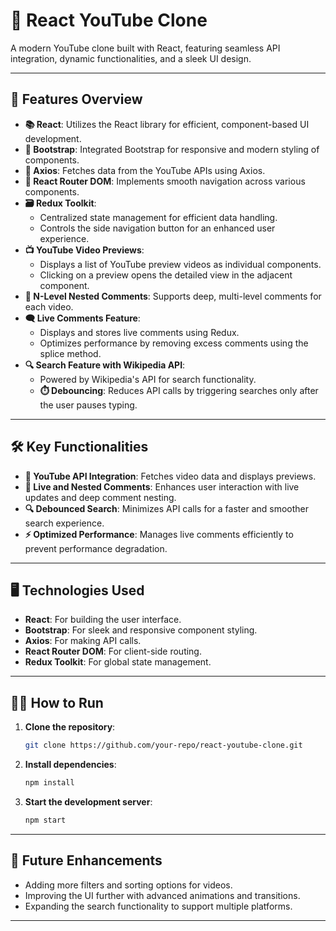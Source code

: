 # 🎥 **React YouTube Clone**

A modern YouTube clone built with React, featuring seamless API integration, dynamic functionalities, and a sleek UI design.

---

## 🚀 **Features Overview**

- **📚 React**: Utilizes the React library for efficient, component-based UI development.
- **🎨 Bootstrap**: Integrated Bootstrap for responsive and modern styling of components.
- **🔌 Axios**: Fetches data from the YouTube APIs using Axios.
- **🔀 React Router DOM**: Implements smooth navigation across various components.
- **🗃️ Redux Toolkit**:
  - Centralized state management for efficient data handling.
  - Controls the side navigation button for an enhanced user experience.
- **📺 YouTube Video Previews**:
  - Displays a list of YouTube preview videos as individual components.
  - Clicking on a preview opens the detailed view in the adjacent component.
- **💬 N-Level Nested Comments**: Supports deep, multi-level comments for each video.
- **🗨️ Live Comments Feature**:
  - Displays and stores live comments using Redux.
  - Optimizes performance by removing excess comments using the splice method.
- **🔍 Search Feature with Wikipedia API**:
  - Powered by Wikipedia's API for search functionality.
  - **⏱️ Debouncing**: Reduces API calls by triggering searches only after the user pauses typing.

---

## 🛠️ **Key Functionalities**

- **🔗 YouTube API Integration**: Fetches video data and displays previews.
- **💬 Live and Nested Comments**: Enhances user interaction with live updates and deep comment nesting.
- **🔍 Debounced Search**: Minimizes API calls for a faster and smoother search experience.
- **⚡ Optimized Performance**: Manages live comments efficiently to prevent performance degradation.

---

## 🖥️ **Technologies Used**

- **React**: For building the user interface.
- **Bootstrap**: For sleek and responsive component styling.
- **Axios**: For making API calls.
- **React Router DOM**: For client-side routing.
- **Redux Toolkit**: For global state management.

---

## 🏃‍♂️ **How to Run**

1. **Clone the repository**:
    ```bash
    git clone https://github.com/your-repo/react-youtube-clone.git
    ```
2. **Install dependencies**:
    ```bash
    npm install
    ```
3. **Start the development server**:
    ```bash
    npm start
    ```

---

## 🔮 **Future Enhancements**

- Adding more filters and sorting options for videos.
- Improving the UI further with advanced animations and transitions.
- Expanding the search functionality to support multiple platforms.

---

